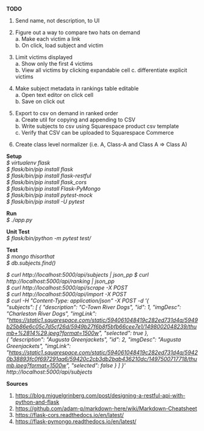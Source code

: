 **TODO**  
1. Send name, not description, to UI
1. Figure out a way to compare two hats on demand   
a. Make each victim a link  
b. On click, load subject and victim   

1. Limit victims displayed  
a. Show only the first 4 victims  
b. View all victims by clicking expandable cell
c. differentiate explicit victims
1. Make subject metadata in rankings table editable  
a. Open text editor on click cell  
b. Save on click out   
1. Export to csv on demand in ranked order  
a. Create util for copying and appending to CSV  
b. Write subjects to csv using Squarespace product csv template  
c. Verify that CSV can be uploaded to Squarespace Commerce
1. Create class level normalizer (i.e. A, Class-A and Class A => Class A)
  
**Setup**  
_$ virtualenv flask_  
_$ flask/bin/pip install flask_  
_$ flask/bin/pip install flask-restful_  
_$ flask/bin/pip install flask_cors_  
_$ flask/bin/pip install Flask-PyMongo_  
_$ flask/bin/pip install pytest-mock_  
_$ flask/bin/pip install -U pytest_  

**Run**  
_$ ./app.py_  

**Unit Test**  
_$ flask/bin/python -m pytest test/_  

**Test**  
_$ mongo thisorthat_  
_$ db.subjects.find()_  

_$ curl http://localhost:5000/api/subjects | json_pp_
_$ curl http://localhost:5000/api/ranking | json_pp_  
_$ curl http://localhost:5000/api/scrape -X POST_   
_$ curl http://localhost:5000/api/import -X POST_  
_$ curl -H "Content-Type: application/json" -X POST -d '{  
  "subjects": [
    {
      "description": "C-Town River Dogs",
      "id": 1,
      "imgDesc": "Charleston River Dogs",
      "imgLink": "https://static1.squarespace.com/static/594061048419c282ed731d4a/5949b25b86e6c05c7d5cf26d/5949b27f6b8f5bfb66cee7e1/1498002048239/thumb+%2814%29.jpeg?format=1500w",
      "selected": true
    },  
    {
      "description": "Augusta Greenjackets",
      "id": 2,
      "imgDesc": "Augusta Greenjackets",
      "imgLink": "https://static1.squarespace.com/static/594061048419c282ed731d4a/59420b38893fc0f697291aa6/59420c2cb3db2bab436210dc/1497500717718/thumb.jpeg?format=1500w",
      "selected": false
    }
  ]
}' http://localhost:5000/api/subjects_  
  
  
**Sources**
1. https://blog.miguelgrinberg.com/post/designing-a-restful-api-with-python-and-flask
2. https://github.com/adam-p/markdown-here/wiki/Markdown-Cheatsheet
3. https://flask-cors.readthedocs.io/en/latest/
4. https://flask-pymongo.readthedocs.io/en/latest/
